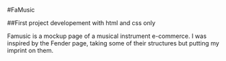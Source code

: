 #FaMusic

##First project developement with html and css only

Famusic is a mockup page of a musical instrument e-commerce.
I was inspired by the Fender page, taking some of their structures but putting my imprint on them.

